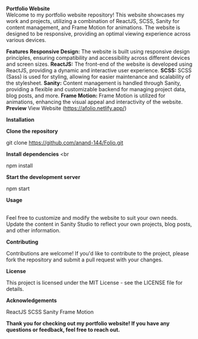 **Portfolio Website**
<br />
Welcome to my portfolio website repository! This website showcases my work and projects, utilizing a combination of ReactJS, SCSS, Sanity for content management, and Frame Motion for animations. The website is designed to be responsive, providing an optimal viewing experience across various devices.

**Features**
**Responsive Design:** The website is built using responsive design principles, ensuring compatibility and accessibility across different devices and screen sizes.
**ReactJS:** The front-end of the website is developed using ReactJS, providing a dynamic and interactive user experience.
**SCSS:** SCSS (Sass) is used for styling, allowing for easier maintenance and scalability of the stylesheet.
**Sanity:** Content management is handled through Sanity, providing a flexible and customizable backend for managing project data, blog posts, and more.
**Frame Motion:** Frame Motion is utilized for animations, enhancing the visual appeal and interactivity of the website.
<br />
**Preview**
View Website (https://afolio.netlify.app/)
<br />

**Installation**

**Clone the repository**
<br />

git clone https://github.com/anand-144/Folio.git
<br />

**Install dependencies**
<br 

npm install
<br />

**Start the development server**
<br />

npm start
<br />

**Usage**

<br />
Feel free to customize and modify the website to suit your own needs. Update the content in Sanity Studio to reflect your own projects, blog posts, and other information.
<br />

**Contributing**

Contributions are welcome! If you'd like to contribute to the project, please fork the repository and submit a pull request with your changes.
<br />

**License**

This project is licensed under the MIT License - see the LICENSE file for details.
<br />

**Acknowledgements**

ReactJS
SCSS
Sanity
Frame Motion

**Thank you for checking out my portfolio website! If you have any questions or feedback, feel free to reach out.**
